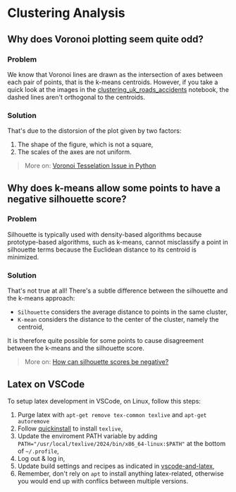 # Clustering Analysis
## Why does Voronoi plotting seem quite odd?
### Problem
We know that Voronoi lines are drawn as the intersection of axes between each pair of points, that is the k-means centroids. However, if you take a quick look at the images in the [clustering_uk_roads_accidents](/dataset/clustering_uk_roads_accidents.ipynb) notebook, the dashed lines aren't orthogonal to the centroids.


### Solution
That's due to the distorsion of the plot given by two factors:
1. The shape of the figure, which is not a square,
2. The scales of the axes are not uniform.

> More on: [Voronoi Tesselation Issue in Python](https://stackoverflow.com/a/66092805/19815002)

## Why does k-means allow some points to have a negative silhouette score?

### Problem
Silhouette is typically used with density-based algorithms because prototype-based algorithms, such as k-means, cannot misclassify a point in silhouette terms because the Euclidean distance to its centroid is minimized.

### Solution
That's not true at all! There's a subtle difference between the silhouette and the k-means approach: 
- `Silhouette` considers the average distance to points in the same cluster,
- `K-mean` considers the distance to the center of the cluster, namely the centroid,

It is therefore quite possible for some points to cause disagreement between the k-means and the silhouette score.

> More on: [How can silhouette scores be negative?](https://stackoverflow.com/a/66751204/19815002)

## Latex on VSCode
To setup latex development in VSCode, on Linux, follow this steps:
1. Purge latex with `apt-get remove tex-common texlive` and `apt-get autoremove`
 2. Follow [quickinstall](https://www.tug.org/texlive/quickinstall.html) to install `texlive`,
 3. Update the enviroment PATH variable by adding `PATH="/usr/local/texlive/2024/bin/x86_64-linux:$PATH"` at the bottom of `~/.profile`,
 4. Log out & log in,
 5. Update build settings and recipes as indicated in [vscode-and-latex](https://mathjiajia.github.io/vscode-and-latex/),
 6. Remember, don't rely on `apt` to install anything latex-related, otherwise you would end up with conflics between multiple versions.